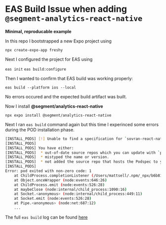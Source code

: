 # EAS Build Issue when adding `@segment-analytics-react-native`

**Minimal, reproducable example**

In this repo I bootstrapped a new Expo project using

`npx create-expo-app freshy`

Next I configured the project for EAS using

`eas init`
`eas build:configure`

Then I wanted to confirm that EAS build was working properly:

`eas build --platform ios --local`

No errors occured and the expected build artifact was built.

Now I install **@segment/analytics-react-native**

`npx expo install @segment/analytics-react-native`

Next I ran `eas build` command again but this time I experinced some errors during the POD installation phase.

```sh
[INSTALL_PODS] [!] Unable to find a specification for `sovran-react-native` depended upon by `segment-analytics-react-native`
[INSTALL_PODS]
[INSTALL_PODS] You have either:
[INSTALL_PODS]  * out-of-date source repos which you can update with `pod repo update` or with `pod install --repo-update`.
[INSTALL_PODS]  * mistyped the name or version.
[INSTALL_PODS]  * not added the source repo that hosts the Podspec to your Podfile.
[INSTALL_PODS]
Error: pod exited with non-zero code: 1
    at ChildProcess.completionListener (/Users/mattsell/.npm/_npx/b6b81adc32d91f4e/node_modules/@expo/spawn-async/build/spawnAsync.js:41:23)
    at Object.onceWrapper (node:events:646:26)
    at ChildProcess.emit (node:events:526:28)
    at maybeClose (node:internal/child_process:1090:16)
    at Socket.<anonymous> (node:internal/child_process:449:11)
    at Socket.emit (node:events:526:28)
    at Pipe.<anonymous> (node:net:687:12)
    ...
```

The full `eas build` log can be found [here](https://gist.github.com/msell/f8057d5853e027971d10ddf5c48d46c4#file-eas-build-log-txt)